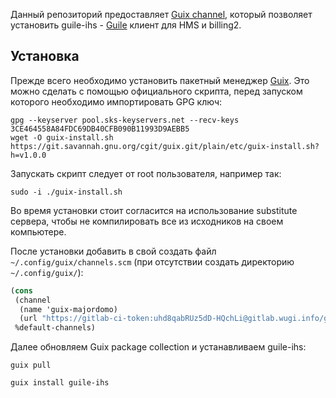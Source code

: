 Данный репозиторий предоставляет [Guix
channel](https://www.gnu.org/software/guix/manual/en/html_node/Channels.html),
который позволяет установить guile-ihs -
[Guile](https://www.gnu.org/software/guile/) клиент для HMS и billing2.

## Установка

Прежде всего необходимо установить пакетный менеджер [Guix](https://www.gnu.org/software/guix/).  Это можно
сделать с помощью официального скрипта, перед запуском которого
необходимо импортировать GPG ключ:
``` shell
gpg --keyserver pool.sks-keyservers.net --recv-keys 3CE464558A84FDC69DB40CFB090B11993D9AEBB5
wget -O guix-install.sh https://git.savannah.gnu.org/cgit/guix.git/plain/etc/guix-install.sh?h=v1.0.0
```

Запускать скрипт следует от root пользователя, например так:
``` shell
sudo -i ./guix-install.sh
```

Во время установки стоит согласится на использование substitute сервера, чтобы
не компилировать все из исходников на своем компьютере.

После установки добавить в свой создать файл `~/.config/guix/channels.scm`
(при отсутствии создать директорию `~/.config/guix/`):
``` scheme
(cons
 (channel
  (name 'guix-majordomo)
  (url "https://gitlab-ci-token:uhd8qabRUz5dD-HQchLi@gitlab.wugi.info/guix/guix-majordomo.git"))
 %default-channels)
```

Далее обновляем Guix package collection и устанавливаем guile-ihs:
``` shell
guix pull

guix install guile-ihs
```
